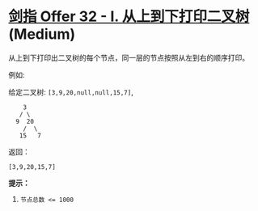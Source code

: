 # [剑指 Offer 32 - I. 从上到下打印二叉树][link] (Medium)

[link]: https://leetcode.cn/problems/cong-shang-dao-xia-da-yin-er-cha-shu-lcof/

从上到下打印出二叉树的每个节点，同一层的节点按照从左到右的顺序打印。

例如:

给定二叉树: `[3,9,20,null,null,15,7]`,

```
    3
   / \
  9  20
    /  \
   15   7

```

返回：

```
[3,9,20,15,7]

```

**提示：**

1. `节点总数 <= 1000`
